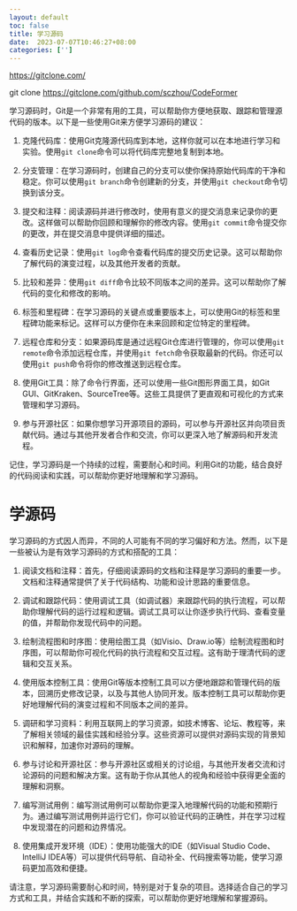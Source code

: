 ```yaml
---
layout: default
toc: false
title: 学习源码
date:  2023-07-07T10:46:27+08:00
categories: ['']
---
```

https://gitclone.com/

git clone https://gitclone.com/github.com/sczhou/CodeFormer

学习源码时，Git是一个非常有用的工具，可以帮助你方便地获取、跟踪和管理源代码的版本。以下是一些使用Git来方便学习源码的建议：


1. 克隆代码库：使用Git克隆源代码库到本地，这样你就可以在本地进行学习和实验。使用`git clone`命令可以将代码库完整地复制到本地。

2. 分支管理：在学习源码时，创建自己的分支可以使你保持原始代码库的干净和稳定。你可以使用`git branch`命令创建新的分支，并使用`git checkout`命令切换到该分支。

3. 提交和注释：阅读源码并进行修改时，使用有意义的提交消息来记录你的更改。这样做可以帮助你回顾和理解你的修改内容。使用`git commit`命令提交你的更改，并在提交消息中提供详细的描述。

4. 查看历史记录：使用`git log`命令查看代码库的提交历史记录。这可以帮助你了解代码的演变过程，以及其他开发者的贡献。

5. 比较和差异：使用`git diff`命令比较不同版本之间的差异。这可以帮助你了解代码的变化和修改的影响。

6. 标签和里程碑：在学习源码的关键点或重要版本上，可以使用Git的标签和里程碑功能来标记。这样可以方便你在未来回顾和定位特定的里程碑。

7. 远程仓库和分支：如果源码库是通过远程Git仓库进行管理的，你可以使用`git remote`命令添加远程仓库，并使用`git fetch`命令获取最新的代码。你还可以使用`git push`命令将你的修改推送到远程仓库。

8. 使用Git工具：除了命令行界面，还可以使用一些Git图形界面工具，如Git GUI、GitKraken、SourceTree等。这些工具提供了更直观和可视化的方式来管理和学习源码。

9. 参与开源社区：如果你想学习开源项目的源码，可以参与开源社区并向项目贡献代码。通过与其他开发者合作和交流，你可以更深入地了解源码和开发流程。

记住，学习源码是一个持续的过程，需要耐心和时间。利用Git的功能，结合良好的代码阅读和实践，可以帮助你更好地理解和学习源码。

# 学源码

学习源码的方式因人而异，不同的人可能有不同的学习偏好和方法。然而，以下是一些被认为是有效学习源码的方式和搭配的工具：

1. 阅读文档和注释：首先，仔细阅读源码的文档和注释是学习源码的重要一步。文档和注释通常提供了关于代码结构、功能和设计思路的重要信息。

2. 调试和跟踪代码：使用调试工具（如调试器）来跟踪代码的执行流程，可以帮助你理解代码的运行过程和逻辑。调试工具可以让你逐步执行代码、查看变量的值，并帮助你发现代码中的问题。

3. 绘制流程图和时序图：使用绘图工具（如Visio、Draw.io等）绘制流程图和时序图，可以帮助你可视化代码的执行流程和交互过程。这有助于理清代码的逻辑和交互关系。

4. 使用版本控制工具：使用Git等版本控制工具可以方便地跟踪和管理代码的版本，回溯历史修改记录，以及与其他人协同开发。版本控制工具可以帮助你更好地理解代码的演变过程和不同版本之间的差异。

5. 调研和学习资料：利用互联网上的学习资源，如技术博客、论坛、教程等，来了解相关领域的最佳实践和经验分享。这些资源可以提供对源码实现的背景知识和解释，加速你对源码的理解。

6. 参与讨论和开源社区：参与开源社区或相关的讨论组，与其他开发者交流和讨论源码的问题和解决方案。这有助于你从其他人的视角和经验中获得更全面的理解和洞察。

7. 编写测试用例：编写测试用例可以帮助你更深入地理解代码的功能和预期行为。通过编写测试用例并运行它们，你可以验证代码的正确性，并在学习过程中发现潜在的问题和边界情况。

8. 使用集成开发环境（IDE）：使用功能强大的IDE（如Visual Studio Code、IntelliJ IDEA等）可以提供代码导航、自动补全、代码搜索等功能，使学习源码更加高效和便捷。

请注意，学习源码需要耐心和时间，特别是对于复杂的项目。选择适合自己的学习方式和工具，并结合实践和不断的探索，可以帮助你更好地理解和掌握源码。